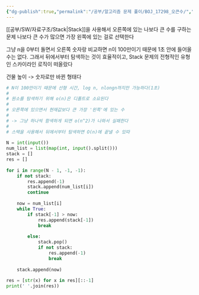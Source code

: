 ```yaml
---
{"dg-publish":true,"permalink":"/공부/알고리즘 문제 풀이/BOJ_17298_오큰수/","dgPassFrontmatter":true}
---
```


[[공부/SW/자료구조/Stack\|Stack]]을 사용해서 오른쪽에 있는 나보다 큰 수를 구하는 문제
나보다 큰 수가 많으면 가장 왼쪽에 있는 걸로 선택한다

그냥 n을 0부터 돌면서 오른쪽 숫자랑 비교하면 n이 100만이기 때문에 1초 안에 들어올 수는 없다. 그래서 뒤에서부터 탐색하는 것이 효율적이고, Stack 문제의 전형적인 유형인 스카이라인 로직이 떠올랐다

건물 높이 -> 숫자로만 바뀐 형태다


```python
# N이 100만이기 때문에 선형 시간, log n, nlongn까지만 가능하다(1초)  
#  
# 원소를 탐색하기 위해 o(n)은 디폴트로 소요된다  
#  
# 오른쪽에 있으면서 현재값보다 큰 가장 '왼쪽'에 있는 수  
#  
# -> 그냥 하나씩 함색하게 되면 o(n^2)가 나와서 실패한다  
#  
# 스택을 사용해서 뒤에서부터 탐색하면 O(n)에 끝낼 수 있따  
  
N = int(input())  
num_list = list(map(int, input().split()))  
stack = []  
res = []  
  
for i in range(N - 1, -1, -1):  
    if not stack:  
        res.append(-1)  
        stack.append(num_list[i])  
        continue  
  
    now = num_list[i]  
    while True:  
        if stack[-1] > now:  
            res.append(stack[-1])  
            break  
  
        else:  
            stack.pop()  
            if not stack:  
                res.append(-1)  
                break  
  
    stack.append(now)  
  
res = [str(x) for x in res][::-1]  
print(' '.join(res))
```